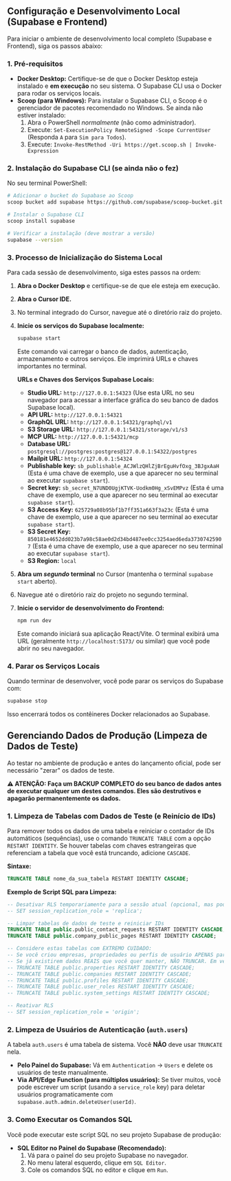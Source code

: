 ## Configuração e Desenvolvimento Local (Supabase e Frontend)

Para iniciar o ambiente de desenvolvimento local completo (Supabase e Frontend), siga os passos abaixo:

### 1. Pré-requisitos

*   **Docker Desktop:** Certifique-se de que o Docker Desktop esteja instalado e **em execução** no seu sistema. O Supabase CLI usa o Docker para rodar os serviços locais.
*   **Scoop (para Windows):** Para instalar o Supabase CLI, o Scoop é o gerenciador de pacotes recomendado no Windows. Se ainda não estiver instalado:
    1.  Abra o PowerShell *normalmente* (não como administrador).
    2.  Execute: `Set-ExecutionPolicy RemoteSigned -Scope CurrentUser` (Responda `A` para `Sim para Todos`).
    3.  Execute: `Invoke-RestMethod -Uri https://get.scoop.sh | Invoke-Expression`

### 2. Instalação do Supabase CLI (se ainda não o fez)

No seu terminal PowerShell:

```bash
# Adicionar o bucket do Supabase ao Scoop
scoop bucket add supabase https://github.com/supabase/scoop-bucket.git

# Instalar o Supabase CLI
scoop install supabase

# Verificar a instalação (deve mostrar a versão)
supabase --version
```

### 3. Processo de Inicialização do Sistema Local

Para cada sessão de desenvolvimento, siga estes passos na ordem:

1.  **Abra o Docker Desktop** e certifique-se de que ele esteja em execução.
2.  **Abra o Cursor IDE.**
3.  No terminal integrado do Cursor, navegue até o diretório raiz do projeto.
4.  **Inicie os serviços do Supabase localmente:**
    ```bash
    supabase start
    ```
    Este comando vai carregar o banco de dados, autenticação, armazenamento e outros serviços. Ele imprimirá URLs e chaves importantes no terminal.

    **URLs e Chaves dos Serviços Supabase Locais:**
    *   **Studio URL:** `http://127.0.0.1:54323` (Use esta URL no seu navegador para acessar a interface gráfica do seu banco de dados Supabase local).
    *   **API URL:** `http://127.0.0.1:54321`
    *   **GraphQL URL:** `http://127.0.0.1:54321/graphql/v1`
    *   **S3 Storage URL:** `http://127.0.0.1:54321/storage/v1/s3`
    *   **MCP URL:** `http://127.0.0.1:54321/mcp`
    *   **Database URL:** `postgresql://postgres:postgres@127.0.0.1:54322/postgres`
    *   **Mailpit URL:** `http://127.0.0.1:54324`
    *   **Publishable key:** `sb_publishable_ACJWlzQHlZjBrEguHvfOxg_3BJgxAaH` (Esta é uma chave de exemplo, use a que aparecer no seu terminal ao executar `supabase start`).
    *   **Secret key:** `sb_secret_N7UND0UgjKTVK-Uodkm0Hg_xSvEMPvz` (Esta é uma chave de exemplo, use a que aparecer no seu terminal ao executar `supabase start`).
    *   **S3 Access Key:** `625729a08b95bf1b7ff351a663f3a23c` (Esta é uma chave de exemplo, use a que aparecer no seu terminal ao executar `supabase start`).
    *   **S3 Secret Key:** `850181e4652dd023b7a98c58ae0d2d34bd487ee0cc3254aed6eda37307425907` (Esta é uma chave de exemplo, use a que aparecer no seu terminal ao executar `supabase start`).
    *   **S3 Region:** `local`

5.  **Abra um *segundo* terminal** no Cursor (mantenha o terminal `supabase start` aberto).
6.  Navegue até o diretório raiz do projeto no segundo terminal.
7.  **Inicie o servidor de desenvolvimento do Frontend:**
    ```bash
    npm run dev
    ```
    Este comando iniciará sua aplicação React/Vite. O terminal exibirá uma URL (geralmente `http://localhost:5173/` ou similar) que você pode abrir no seu navegador.

### 4. Parar os Serviços Locais

Quando terminar de desenvolver, você pode parar os serviços do Supabase com:

```bash
supabase stop
```

Isso encerrará todos os contêineres Docker relacionados ao Supabase.

## Gerenciando Dados de Produção (Limpeza de Dados de Teste)

Ao testar no ambiente de produção e antes do lançamento oficial, pode ser necessário "zerar" os dados de teste. 

**⚠️ ATENÇÃO: Faça um BACKUP COMPLETO do seu banco de dados antes de executar qualquer um destes comandos. Eles são destrutivos e apagarão permanentemente os dados.**

### 1. Limpeza de Tabelas com Dados de Teste (e Reinício de IDs)

Para remover todos os dados de uma tabela e reiniciar o contador de IDs automáticos (sequências), use o comando `TRUNCATE TABLE` com a opção `RESTART IDENTITY`. Se houver tabelas com chaves estrangeiras que referenciam a tabela que você está truncando, adicione `CASCADE`.

**Sintaxe:**
```sql
TRUNCATE TABLE nome_da_sua_tabela RESTART IDENTITY CASCADE;
```

**Exemplo de Script SQL para Limpeza:**

```sql
-- Desativar RLS temporariamente para a sessão atual (opcional, mas pode ser necessário para TRUNCATE CASCADE)
-- SET session_replication_role = 'replica'; 

-- Limpar tabelas de dados de teste e reiniciar IDs
TRUNCATE TABLE public.public_contact_requests RESTART IDENTITY CASCADE;
TRUNCATE TABLE public.company_public_pages RESTART IDENTITY CASCADE;

-- Considere estas tabelas com EXTREMO CUIDADO:
-- Se você criou empresas, propriedades ou perfis de usuário APENAS para teste, pode truncá-las.
-- Se já existirem dados REAIS que você quer manter, NÃO TRUNCAR. Em vez disso, use DELETE FROM ... WHERE ...
-- TRUNCATE TABLE public.properties RESTART IDENTITY CASCADE;
-- TRUNCATE TABLE public.companies RESTART IDENTITY CASCADE;
-- TRUNCATE TABLE public.profiles RESTART IDENTITY CASCADE;
-- TRUNCATE TABLE public.user_roles RESTART IDENTITY CASCADE;
-- TRUNCATE TABLE public.system_settings RESTART IDENTITY CASCADE; 

-- Reativar RLS
-- SET session_replication_role = 'origin'; 
```

### 2. Limpeza de Usuários de Autenticação (`auth.users`)

A tabela `auth.users` é uma tabela de sistema. Você **NÃO** deve usar `TRUNCATE` nela.

*   **Pelo Painel do Supabase:** Vá em `Authentication` -> `Users` e delete os usuários de teste manualmente.
*   **Via API/Edge Function (para múltiplos usuários):** Se tiver muitos, você pode escrever um script (usando a `service_role` key) para deletar usuários programaticamente com `supabase.auth.admin.deleteUser(userId)`.

### 3. Como Executar os Comandos SQL

Você pode executar este script SQL no seu projeto Supabase de produção:

*   **SQL Editor no Painel do Supabase (Recomendado):**
    1.  Vá para o painel do seu projeto Supabase no navegador.
    2.  No menu lateral esquerdo, clique em `SQL Editor`.
    3.  Cole os comandos SQL no editor e clique em `Run`.
